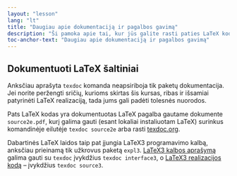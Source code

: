 ```yaml
---
layout: "lesson"
lang: "lt"
title: "Daugiau apie dokumentaciją ir pagalbos gavimą"
description: "Ši pamoka apie tai, kur jūs galite rasti paties LaTeX kodą."
toc-anchor-text: "Daugiau apie dokumentaciją ir pagalbos gavimą"
---
```


## Dokumentuoti LaTeX šaltiniai

Anksčiau aprašyta `texdoc` komanda neapsiriboja tik paketų dokumentacija.
Jei norite peržengti sričių, kurioms skirtas šis kursas, ribas ir išsamiai
patyrinėti LaTeX realizaciją, tada jums gali padėti tolesnės nuorodos.

Pats LaTeX kodas yra dokumentuotas LaTeX pagalba gautame dokumente
`source2e.pdf`, kurį galima gauti (esant lokaliai instaliuotam LaTeX)
surinkus komandinėje eilutėje `texdoc source2e` arba rasti
[texdoc.org](https://texdoc.org/pkg/source2e).

Dabartinės LaTeX laidos taip pat įjungia LaTeX3 programavimo kalbą,
anksčiau prieinamą tik užkrovus paketą `expl3`.  [LaTeX3 kalbos
aprašymą](https://texdoc.org/pkg/interface3) galima gauti su `texdoc`
įvykdžius `texdoc interface3`, o [LaTeX3 realizacijos
kodą](https://texdoc.org/pkg/source3) &ndash; įvykdžius `texdoc source3`.





